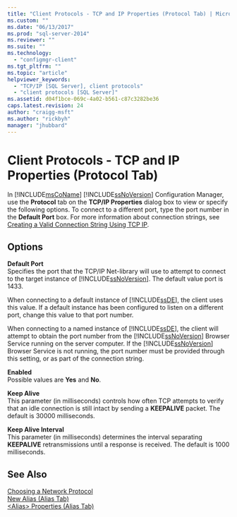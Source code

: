 ```yaml
---
title: "Client Protocols - TCP and IP Properties (Protocol Tab) | Microsoft Docs"
ms.custom: ""
ms.date: "06/13/2017"
ms.prod: "sql-server-2014"
ms.reviewer: ""
ms.suite: ""
ms.technology: 
  - "configmgr-client"
ms.tgt_pltfrm: ""
ms.topic: "article"
helpviewer_keywords: 
  - "TCP/IP [SQL Server], client protocols"
  - "client protocols [SQL Server]"
ms.assetid: d04f1bce-069c-4a02-b561-c87c3282be36
caps.latest.revision: 24
author: "craigg-msft"
ms.author: "rickbyh"
manager: "jhubbard"
---
```

# Client Protocols - TCP and IP Properties (Protocol Tab)
  In [!INCLUDE[msCoName](../../../includes/msconame-md.md)] [!INCLUDE[ssNoVersion](../../../includes/ssnoversion-md.md)] Configuration Manager, use the **Protocol** tab on the **TCP/IP Properties** dialog box to view or specify the following options. To connect to a different port, type the port number in the **Default Port** box. For more information about connection strings, see [Creating a Valid Connection String Using TCP IP](../../../2014/tools/configuration-manager/creating-a-valid-connection-string-using-tcp-ip.md).  
  
## Options  
 **Default Port**  
 Specifies the port that the TCP/IP Net-library will use to attempt to connect to the target instance of [!INCLUDE[ssNoVersion](../../../includes/ssnoversion-md.md)]. The default value port is 1433.  
  
 When connecting to a default instance of [!INCLUDE[ssDE](../../../includes/ssde-md.md)], the client uses this value. If a default instance has been configured to listen on a different port, change this value to that port number.  
  
 When connecting to a named instance of [!INCLUDE[ssDE](../../../includes/ssde-md.md)], the client will attempt to obtain the port number from the [!INCLUDE[ssNoVersion](../../../includes/ssnoversion-md.md)] Browser Service running on the server computer. If the [!INCLUDE[ssNoVersion](../../../includes/ssnoversion-md.md)] Browser Service is not running, the port number must be provided through this setting, or as part of the connection string.  
  
 **Enabled**  
 Possible values are **Yes** and **No**.  
  
 **Keep Alive**  
 This parameter (in milliseconds) controls how often TCP attempts to verify that an idle connection is still intact by sending a **KEEPALIVE** packet. The default is 30000 milliseconds.  
  
 **Keep Alive Interval**  
 This parameter (in milliseconds) determines the interval separating **KEEPALIVE** retransmissions until a response is received. The default is 1000 milliseconds.  
  
## See Also  
 [Choosing a Network Protocol](../../../2014/tools/configuration-manager/choosing-a-network-protocol.md)   
 [New Alias &#40;Alias Tab&#41;](../../../2014/tools/configuration-manager/new-alias-alias-tab.md)   
 [&#60;Alias&#62; Properties &#40;Alias Tab&#41;](../../../2014/tools/configuration-manager/alias-properties-alias-tab.md)  
  
  